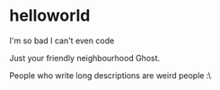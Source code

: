 # helloworld
I'm so bad I can't even code



Just your friendly neighbourhood Ghost.

People who write long descriptions are weird people :\
